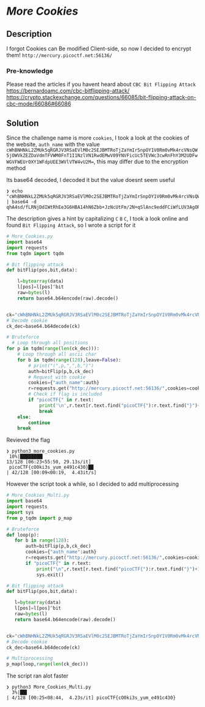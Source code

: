 # _More Cookies_
## Description
I forgot Cookies can Be modified Client-side, so now I decided to encrypt them! `http://mercury.picoctf.net:56136/`

### Pre-knowledge
Please read the articles if you havent heard about `CBC Bit Flipping Attack`
https://bernardoamc.com/cbc-bitflipping-attack/
https://crypto.stackexchange.com/questions/66085/bit-flipping-attack-on-cbc-mode/66086#66086
## Solution
Since the challenge name is more `cookies`, I took a look at the cookies of the website, `auth_name` with the value `cWhBNHNkL2ZMUk5qRGRJV3RSaEVlM0c2SEJBMTRoTjZaYmIrSnpOY1V0Rm0vMk4rcVNsQW5jOWVkZEZDaVdmTFVWM0FnT1I1NzlVN1RwdEMwV09YNVFicUc5TEVWc3cwRnFhY3M2UDFwWGVFWEUrOXY1WFdpUEE3WVlVTW4vU2M=`, this may differ due to the encryption method

Its base64 decoded, I decoded it but the value doesnt seem useful
```console
❯ echo "cWhBNHNkL2ZMUk5qRGRJV3RSaEVlM0c2SEJBMTRoTjZaYmIrSnpOY1V0Rm0vMk4rcVNsQW5jOWVkZEZDaVdmTFVWM0FnT1I1NzlVN1RwdEMwV09YNVFicUc5TEVWc3cwRnFhY3M2UDFwWGVFWEUrOXY1WFdpUEE3WVlVTW4vU2M=" | base64 -d
qhA4sd/fLRNjDdIWtRhEe3G6HBA14hN6Zbb+JzNcUtFm/2N+qSlAnc9eddFCiWfLUV3AgOR579U7TptC0WOX5QbqG9LEVsw0Fqacs6P1pXeEXE+9v5XWiPA7YYUMn/Sc
```
The description gives a hint by capitalizing `C` `B` `C`, I took a look online and found `Bit Flipping Attack`, so I wrote a script for it
```python
# More_Cookies.py
import base64
import requests
from tqdm import tqdm

# Bit flipping attack
def bitFlip(pos,bit,data):

    l=bytearray(data)
    l[pos]=l[pos]^bit
    raw=bytes(l)
    return base64.b64encode(raw).decode()


ck="cWhBNHNkL2ZMUk5qRGRJV3RSaEVlM0c2SEJBMTRoTjZaYmIrSnpOY1V0Rm0vMk4rcVNsQW5jOWVkZEZDaVdmTFVWM0FnT1I1NzlVN1RwdEMwV09YNVFicUc5TEVWc3cwRnFhY3M2UDFwWGVFWEUrOXY1WFdpUEE3WVlVTW4vU2M="
# Decode cookie
ck_dec=base64.b64decode(ck)

# Bruteforce
  # Loop through all positions
for p in tqdm(range(len(ck_dec))):
    # Loop through all ascii char
    for b in tqdm(range(128),leave=False):
        # print("(",p,",",b,")")
        auth=bitFlip(p,b,ck_dec)
        # Request with cookie
        cookies={"auth_name":auth}
        r=requests.get("http://mercury.picoctf.net:56136/",cookies=cookies)
        # Check if flag is included
        if "picoCTF{" in r.text:
            print('\n',r.text[r.text.find("picoCTF{"):r.text.find("}")+1])
            break
    else:
        continue
    break
```
Revieved the flag

```console
❯ python3 more_cookies.py
 10%|████████▎                                                                      13/128 [06:23<55:50, 29.13s/it]
 picoCTF{cO0ki3s_yum_e491c430}█▉                                                  | 42/128 [00:09<00:19,  4.43it/s]
 ```
 However the script took a while, so I decided to add multiprocessing 
 ```python
 # More_Cookies_Multi.py
import base64
import requests
import sys
from p_tqdm import p_map

# Bruteforce
def loop(p):
    for b in range(128):
        auth=bitFlip(p,b,ck_dec)
        cookies={"auth_name":auth}
        r=requests.get("http://mercury.picoctf.net:56136/",cookies=cookies)
        if "picoCTF{" in r.text:
            print("\n",r.text[r.text.find("picoCTF{"):r.text.find("}")+1])
            sys.exit()

# Bit flipping attack
def bitFlip(pos,bit,data):

    l=bytearray(data)
    l[pos]=l[pos]^bit
    raw=bytes(l)
    return base64.b64encode(raw).decode()


ck="cWhBNHNkL2ZMUk5qRGRJV3RSaEVlM0c2SEJBMTRoTjZaYmIrSnpOY1V0Rm0vMk4rcVNsQW5jOWVkZEZDaVdmTFVWM0FnT1I1NzlVN1RwdEMwV09YNVFicUc5TEVWc3cwRnFhY3M2UDFwWGVFWEUrOXY1WFdpUEE3WVlVTW4vU2M="
# Decode cookie
ck_dec=base64.b64decode(ck)

# Multiprocessing
p_map(loop,range(len(ck_dec)))
```
The script ran alot faster
```console
❯ python3 More_Cookies_Multi.py
  3%|██▌                                                                          | 4/128 [00:25<08:44,  4.23s/it] picoCTF{cO0ki3s_yum_e491c430}
```

